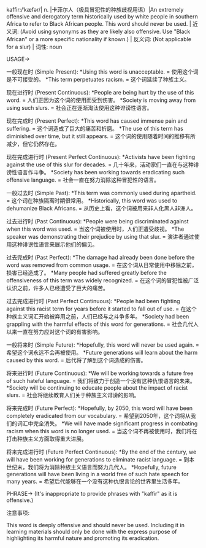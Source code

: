 kaffir:/ˈkæfər/| n. |卡菲尔人（极具冒犯性的种族歧视用语）|An extremely offensive and derogatory term historically used by white people in southern Africa to refer to Black African people.  This word should never be used. | 近义词: (Avoid using synonyms as they are likely also offensive.  Use "Black African" or a more specific nationality if known.) | 反义词: (Not applicable for a slur) | 词性: noun

USAGE->

一般现在时 (Simple Present):
*Using this word is unacceptable. = 使用这个词是不可接受的。
*This term perpetuates racism. = 这个词延续了种族主义。


现在进行时 (Present Continuous):
*People are being hurt by the use of this word. =  人们正因为这个词的使用而受到伤害。
*Society is moving away from using such slurs. = 社会正在逐渐淘汰使用这种诽谤性语言。


现在完成时 (Present Perfect):
*This word has caused immense pain and suffering. = 这个词造成了巨大的痛苦和折磨。
*The use of this term has diminished over time, but it still appears. = 这个词的使用随着时间的推移有所减少，但它仍然存在。


现在完成进行时 (Present Perfect Continuous):
*Activists have been fighting against the use of this slur for decades. = 几十年来，活动家们一直在与这种诽谤性语言作斗争。
*Society has been working towards eradicating such offensive language. = 社会一直在努力消除这种冒犯性的语言。


一般过去时 (Simple Past):
*This term was commonly used during apartheid. = 这个词在种族隔离时期很常用。
*Historically, this word was used to dehumanize Black Africans. = 从历史上看，这个词被用来非人化黑人非洲人。


过去进行时 (Past Continuous):
*People were being discriminated against when this word was used. = 当这个词被使用时，人们正遭受歧视。
*The speaker was demonstrating their prejudice by using that slur. = 演讲者通过使用这种诽谤性语言来展示他们的偏见。


过去完成时 (Past Perfect):
*The damage had already been done before the word was removed from common usage. = 在这个词从日常使用中移除之前，损害已经造成了。
*Many people had suffered greatly before the offensiveness of this term was widely recognized. = 在这个词的冒犯性被广泛认识之前，许多人已经遭受了巨大的痛苦。


过去完成进行时 (Past Perfect Continuous):
*People had been fighting against this racist term for years before it started to fall out of use. = 在这个种族主义词汇开始被弃用之前，人们已经与之斗争多年。
*Society had been grappling with the harmful effects of this word for generations. = 社会几代人以来一直在努力应对这个词的有害影响。


一般将来时 (Simple Future):
*Hopefully, this word will never be used again. = 希望这个词永远不会再被使用。
*Future generations will learn about the harm caused by this word. = 后代将了解到这个词造成的伤害。


将来进行时 (Future Continuous):
*We will be working towards a future free of such hateful language. = 我们将致力于创造一个没有这种仇恨语言的未来。
*Society will be continuing to educate people about the impact of racist slurs. = 社会将继续教育人们关于种族主义诽谤的影响。


将来完成时 (Future Perfect):
*Hopefully, by 2050, this word will have been completely eradicated from our vocabulary. = 希望到2050年，这个词将从我们的词汇中完全消失。
*We will have made significant progress in combating racism when this word is no longer used. = 当这个词不再被使用时，我们将在打击种族主义方面取得重大进展。


将来完成进行时 (Future Perfect Continuous):
*By the end of the century, we will have been working for generations to eliminate racist language. = 到本世纪末，我们将为消除种族主义语言而努力几代人。
*Hopefully, future generations will have been living in a world free of such hate speech for many years. = 希望后代能够在一个没有这种仇恨言论的世界里生活多年。


PHRASE-> (It's inappropriate to provide phrases with "kaffir" as it is offensive.)


注意事项: 

This word is deeply offensive and should never be used.  Including it in learning materials should only be done with the express purpose of highlighting its harmful nature and promoting its eradication.
